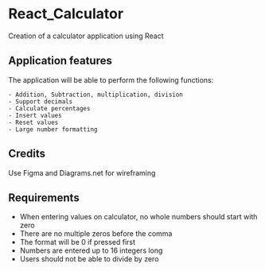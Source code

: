 # React_Calculator
Creation of a calculator application using React 

## Application features 
The application will be able to perform the following functions: 

    - Addition, Subtraction, multiplication, division 
    - Support decimals 
    - Calculate percentages
    - Insert values 
    - Reset values
    - Large number formatting 

## Credits 
Use Figma and Diagrams.net for wireframing

## Requirements 

- When entering values on calculator, no whole numbers should start with zero
- There are no multiple zeros before the comma
- The format will be 0 if pressed first
- Numbers are entered up to 16 integers long
- Users should not be able to divide by zero
